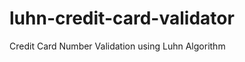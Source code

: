 luhn-credit-card-validator
==========================

Credit Card Number Validation using Luhn Algorithm
